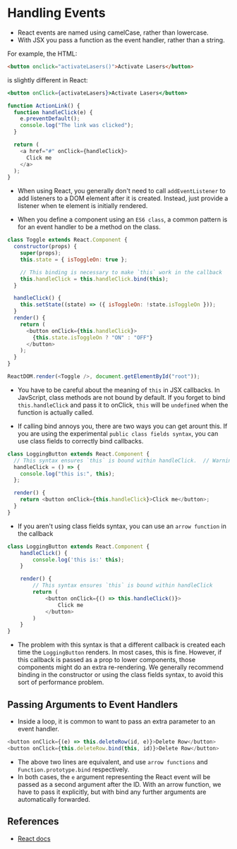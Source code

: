 # Handling Events

- React events are named using camelCase, rather than lowercase.
- With JSX you pass a function as the event handler, rather than a string.

For example, the HTML:

```html
<button onclick="activateLasers()">Activate Lasers</button>
```

is slightly different in React:

```jsx
<button onClick={activateLasers}>Activate Lasers</button>
```

```js
function ActionLink() {
  function handleClick(e) {
    e.preventDefault();
    console.log("The link was clicked");
  }

  return (
    <a href="#" onClick={handleClick}>
      Click me
    </a>
  );
}
```

- When using React, you generally don't need to call `addEventListener` to add listeners to a DOM element after it is created. Instead, just provide a listener when te element is initially rendered.

- When you define a component using an `ES6 class`, a common pattern is for an event handler to be a method on the class.

```js
class Toggle extends React.Component {
  constructor(props) {
    super(props);
    this.state = { isToggleOn: true };

    // This binding is necessary to make `this` work in the callback
    this.handleClick = this.handleClick.bind(this);
  }

  handleClick() {
    this.setState((state) => ({ isToggleOn: !state.isToggleOn }));
  }
  render() {
    return (
      <button onClick={this.handleClick}>
        {this.state.isToggleOn ? "ON" : "OFF"}
      </button>
    );
  }
}

ReactDOM.render(<Toggle />, document.getElementById("root"));
```

- You have to be careful about the meaning of `this` in JSX callbacks. In JavScript, class methods are not bound by default. If you forget to bind `this.handleClick` and pass it to onClick, `this` will be `undefined` when the function is actually called.

- If calling bind annoys you, there are two ways you can get arount this. If you are using the experimental `public class fields syntax`, you can use class fields to correctly bind callbacks.

```js
class LoggingButton extends React.Component {
  // This syntax ensures `this` is bound within handleClick.  // Warning: this is *experimental* syntax.
  handleClick = () => {
    console.log("this is:", this);
  };

  render() {
    return <button onClick={this.handleClick}>Click me</button>;
  }
}
```

- If you aren't using class fields syntax, you can use an `arrow function` in the callback

```js
class LoggingButton extends React.Component {
    handleClick() {
        console.log('this is:' this);
    }

    render() {
        // This syntax ensures `this` is bound within handleClick
        return (
            <button onClick={() => this.handleClick()}>
                Click me
            </button>
        )
    }
}
```

- The problem with this syntax is that a different callback is created each time the `LoggingButton` renders. In most cases, this is fine. However, if this callback is passed as a prop to lower components, those components might do an extra re-rendering. We generally recommend binding in the constructor or using the class fields syntax, to avoid this sort of performance problem.

## Passing Arguments to Event Handlers

- Inside a loop, it is common to want to pass an extra parameter to an event handler.

```js
<button onClick={(e) => this.deleteRow(id, e)}>Delete Row</button>
<button onClick={this.deleteRow.bind(this, id)}>Delete Row</button>
```

- The above two lines are equivalent, and use `arrow functions` and `Function.prototype.bind` respectively.
- In both cases, the `e` argument representing the React event will be passed as a second argument after the ID. With an arrow function, we have to pass it explicitly, but with bind any further arguments are automatically forwarded.

## References

- [React docs](https://reactjs.org/docs/handling-events.html)
